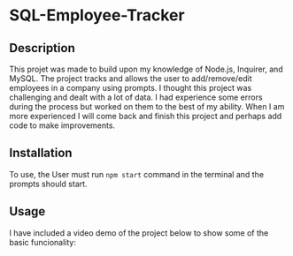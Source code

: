 # SQL-Employee-Tracker

## Description

This projet was made to build upon my knowledge of Node.js, Inquirer, and MySQL. The project tracks and allows the user to add/remove/edit employees in a company using prompts. I thought this project was challenging and dealt with a lot of data. I had experience some errors during the process but worked on them to the best of my ability. When I am more experienced I will come back and finish this project and perhaps add code to make improvements.

## Installation

To use, the User must run `npm start` command in the terminal and the prompts should start.

## Usage

I have included a video demo of the project below to show some of the basic funcionality:
